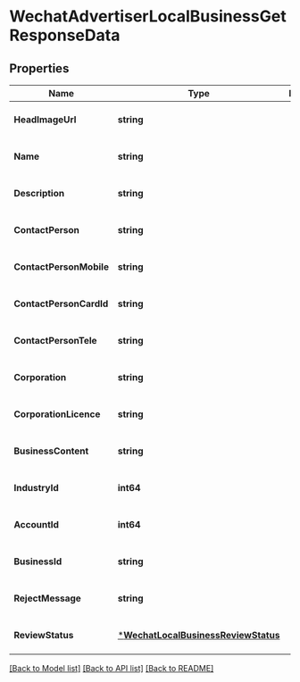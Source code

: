 # WechatAdvertiserLocalBusinessGetResponseData

## Properties
Name | Type | Description | Notes
------------ | ------------- | ------------- | -------------
**HeadImageUrl** | **string** |  | [optional] [default to null]
**Name** | **string** |  | [optional] [default to null]
**Description** | **string** |  | [optional] [default to null]
**ContactPerson** | **string** |  | [optional] [default to null]
**ContactPersonMobile** | **string** |  | [optional] [default to null]
**ContactPersonCardId** | **string** |  | [optional] [default to null]
**ContactPersonTele** | **string** |  | [optional] [default to null]
**Corporation** | **string** |  | [optional] [default to null]
**CorporationLicence** | **string** |  | [optional] [default to null]
**BusinessContent** | **string** |  | [optional] [default to null]
**IndustryId** | **int64** |  | [optional] [default to null]
**AccountId** | **int64** |  | [optional] [default to null]
**BusinessId** | **string** |  | [optional] [default to null]
**RejectMessage** | **string** |  | [optional] [default to null]
**ReviewStatus** | [***WechatLocalBusinessReviewStatus**](WechatLocalBusinessReviewStatus.md) |  | [optional] [default to null]

[[Back to Model list]](../README.md#documentation-for-models) [[Back to API list]](../README.md#documentation-for-api-endpoints) [[Back to README]](../README.md)


